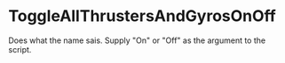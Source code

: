 # ToggleAllThrustersAndGyrosOnOff

Does what the name sais.
Supply "On" or "Off" as the argument to the script.